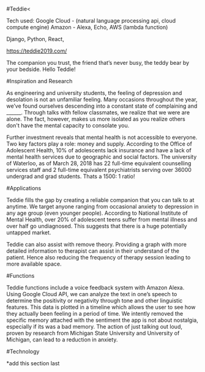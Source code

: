 #Teddie< 

Tech used: 
Google Cloud - (natural language processing api, cloud compute engine) 
Amazon -  Alexa, Echo, AWS (lambda function)

Django, Python, React, 

https://teddie2019.com/

The companion you trust, the friend that’s never busy, the teddy bear by your bedside. Hello Teddie!  


#Inspiration and Research

As engineering and university students, the feeling of depression and desolation is not an unfamiliar feeling. Many occasions throughout the year, we’ve found ourselves descending into a constant state of complaining and ______.  Through talks with fellow classmates, we realize that we were are alone. The fact, however, makes us more isolated as you realize others don't have the mental capacity to consolate you. 

Further investment reveals that mental health is not accessible to everyone. Two key factors play a role: money and supply. According to the Office of Adolescent Health, 10% of adolescents lack insurance and have a lack of mental health services due to geographic and social factors. The university of Waterloo, as of March 28, 2018 has 22 full-time equivalent counselling services staff and 2 full-time equivalent psychiatrists serving over 36000 undergrad and grad students. Thats a 1500: 1 ratio!

#Applications

Teddie fills the gap by creating a reliable companion that you can talk to at anytime. We target anyone ranging from occasional anxiety to depression in any age group (even younger people). According to National Institute of Mental Health, over 20% of adolescent teens suffer from mental illness and over half go undiagnosed. This suggests that there is a huge potentially untapped market.

Teddie can also assist with remove theory. Providing a graph with more detailed information to therapist can assist in their understand of the patient. Hence also reducing the frequency of therapy session leading to more available space.

#Functions

Teddie functions include a voice feedback system with Amazon Alexa. Using Google Cloud API, we can analyze the text in one’s speech to determine the positivity or negativity through tone and other linguistic features. This data is plotted in a timeline which allows the user to see how they actually been feeling in a period of time. We intently removed the specific memory attached with the sentiment the app is not about nostalgia, especially if its was a bad memory. The action of just talking out loud, proven by research from Michigan State University and University of Michigan, can lead to a reduction in anxiety.

#Technology

*add this section last




